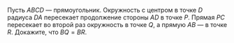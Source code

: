 Пусть $ABCD$ — прямоугольник. Окружность с центром в точке 
$D$ радиуса $DA$ пересекает продолжение стороны $AD$ в точке $P$. 
Прямая $PC$ пересекает во второй раз окружность в точке $Q$, а 
прямую $AB$ — в точке $R$. Докажите, что $BQ=BR$.